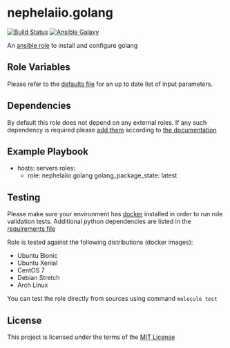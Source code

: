 # nephelaiio.golang

[![Build Status](https://travis-ci.org/nephelaiio/ansible-role-golang.svg?branch=master)](https://travis-ci.org/nephelaiio/ansible-role-golang)
[![Ansible Galaxy](http://img.shields.io/badge/ansible--galaxy-nephelaiio.golang-blue.svg)](https://galaxy.ansible.com/nephelaiio/golang/)

An [ansible role](https://galaxy.ansible.com/nephelaiio/golang) to install and configure golang

## Role Variables

Please refer to the [defaults file](/defaults/main.yml) for an up to date list of input parameters.

## Dependencies

By default this role does not depend on any external roles. If any such dependency is required please [add them](/meta/main.yml) according to [the documentation](http://docs.ansible.com/ansible/playbooks_roles.html#role-dependencies)

## Example Playbook

- hosts: servers
  roles:
     - role: nephelaiio.golang
       golang_package_state: latest


## Testing

Please make sure your environment has [docker](https://www.docker.com) installed in order to run role validation tests. Additional python dependencies are listed in the [requirements file](https://github.com/nephelaiio/ansible-role-requirements/blob/master/requirements.txt)

Role is tested against the following distributions (docker images):

  * Ubuntu Bionic
  * Ubuntu Xenial
  * CentOS 7
  * Debian Stretch
  * Arch Linux

You can test the role directly from sources using command ` molecule test `

## License

This project is licensed under the terms of the [MIT License](/LICENSE)
